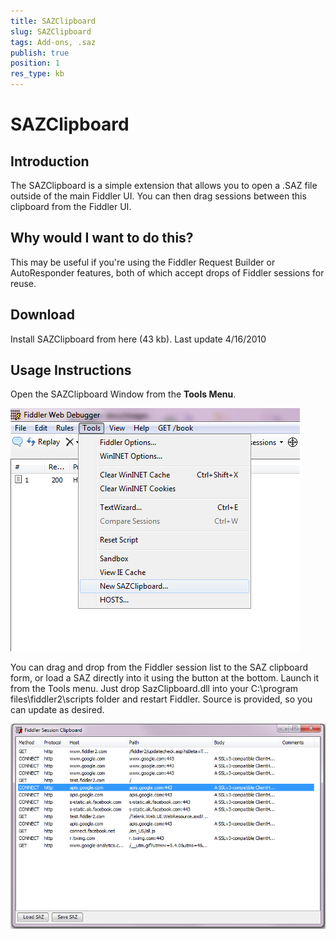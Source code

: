 ```yaml
---
title: SAZClipboard
slug: SAZClipboard
tags: Add-ons, .saz
publish: true
position: 1
res_type: kb
---
```


SAZClipboard
============

Introduction
------------

The SAZClipboard is a simple extension that allows you to open a .SAZ file outside of the main Fiddler UI.  You can then drag sessions between this clipboard from the Fiddler UI.

Why would I want to do this?
----------------------------

This may be useful if you're using the Fiddler Request Builder or AutoResponder features, both of which accept drops of Fiddler sessions for reuse.

Download
--------

Install SAZClipboard from here (43 kb). Last update 4/16/2010

Usage Instructions
------------------

Open the SAZClipboard Window from the **Tools Menu**.

![Tools Menu Item][1]

You can drag and drop from the Fiddler session list to the SAZ clipboard form, or load a SAZ directly into it using the button at the bottom. Launch it from the Tools menu. Just drop SazClipboard.dll into your C:\program files\fiddler2\scripts folder and restart Fiddler. Source is provided, so you can update as desired.

![Clipboard Window][2]

[1]: ../../images/SAZClipboard/ToolsMenuItem.png
[2]: ../../images/SAZClipboard/ClipboardWindow.png